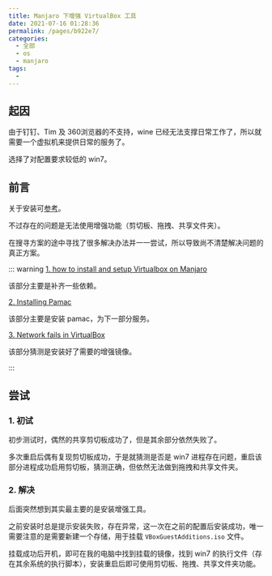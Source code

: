 ```yaml
---
title: Manjaro 下增强 VirtualBox 工具
date: 2021-07-16 01:28:36
permalink: /pages/b922e7/
categories: 
  - 全部
  - os
  - manjaro
tags: 
  - 
---
```


## 起因

由于钉钉、Tim 及 360浏览器的不支持，wine 已经无法支撑日常工作了，所以就需要一个虚拟机来提供日常的服务了。

选择了对配置要求较低的 win7。



## 前言

关于安装可[参考](/os/manjaro/most-used-softwares.html#virtualbox)。

不过存在的问题是无法使用增强功能（剪切板、拖拽、共享文件夹）。

在搜寻方案的途中寻找了很多解决办法并一一尝试，所以导致尚不清楚解决问题的真正方案。

::: warning
[1. how to install and setup Virtualbox on Manjaro](https://blog.myhappydata.com/linux/manjaro/2018/05/15/how-to-install-and-setup-virtualbox-on-manjaro.html)

该部分主要是补齐一些依赖。

[2. Installing Pamac](https://wiki.manjaro.org/index.php/Pamac)

该部分主要是安装 pamac，为下一部分服务。

[3. Network fails in VirtualBox](https://forum.manjaro.org/t/network-fails-in-virtualbox/86309)

该部分猜测是安装好了需要的增强镜像。

:::



## 尝试

### 1. 初试

初步测试时，偶然的共享剪切板成功了，但是其余部分依然失败了。

多次重启后偶有复现剪切板成功，于是就猜测是否是 win7 进程存在问题，重启该部分进程成功启用剪切板，猜测正确，但依然无法做到拖拽和共享文件夹。

### 2. 解决

后面突然想到其实最主要的是安装增强工具。

之前安装时总是提示安装失败，存在异常，这一次在之前的配置后安装成功，唯一需要注意的是需要新建一个存储，用于挂载 `VBoxGuestAdditions.iso` 文件。

挂载成功后开机，即可在我的电脑中找到挂载的镜像，找到 win7 的执行文件（存在其余系统的执行脚本），安装重启后即可使用剪切板、拖拽、共享文件夹功能。